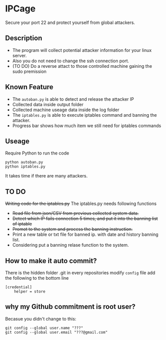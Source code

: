# IPCage
Secure your port 22 and protect yourself from global attackers.

## Description

- The program will collect potential attacker information for your linux server. 
- Also you do not need to change the ssh connection port.
- (TO DO) Do a reverse attact to those controlled machine gaining the sudo premission

## Known Feature

- The ```autoban.py``` is able to detect and release the attacker IP
- Collected data inside output folder
- Collected machine useage data inside the log folder
- The ```iptables.py``` is able to execute iptables command and banning the attacker.
- Progress bar shows how much item we still need for iptables commands

## Useage 

Require Python to run the code 
```
python autoban.py
python iptables.py
```
It takes time if there are many attackers.

## TO DO
<del>Writing code for the iptables.py</del>
The iptables.py needs following functions
- <del>Read file from json/CSV from previous collected system data.</del>
- <del>Detect which IP fails connection 5 times, and put it into the banning list of iptable</del>
- <del>Promot to the system and process the banning instruction.</del>
- Print a new table or txt file for banned ip. with date and history banning list.
- Considering put a banning relase function to the system. 

## How to make it auto commit?
There is the hidden folder .git in every repositories 
modify ```config``` file 
add the following to the bottom line
```
[credential]
    helper = store
```  

## why my Github commitment is root user?
Becasue you didn't change to this:
```
git config --global user.name "???"
git config --global user.email "???@gmail.com"
```

